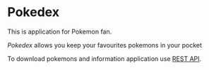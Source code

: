 # Pokedex

This is application for Pokemon fan.

*Pokedex* allows you keep your favourites pokemons in your pocket

To download pokemons and information application use [REST API](https://pokeapi.co/).
